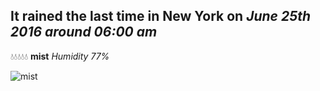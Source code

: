 ## It rained the last time in New York on *June 25th 2016 around 06:00 am*
💧💧💧💧💧  **mist** *Humidity 77%*

![mist](http://openweathermap.org/img/w/50d.png)
